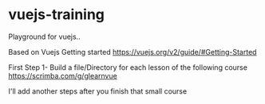 # vuejs-training
 Playground for vuejs..

Based on Vuejs Getting started 
https://vuejs.org/v2/guide/#Getting-Started

First Step
1- Build a file/Directory for each lesson of the following course 
https://scrimba.com/g/glearnvue

I'll add another steps after you finish that small course


